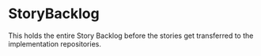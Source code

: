 StoryBacklog
============

This holds the entire Story Backlog before the stories get transferred to the implementation repositories.
